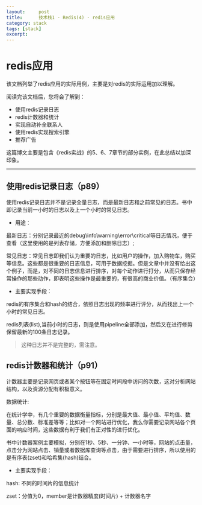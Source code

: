 ```yaml
---
layout:     post
title:      技术栈1 - Redis(4) - redis应用
category: stack
tags: [stack]
excerpt: 
---
```


redis应用
=========

该文档列举了redis应用的实际用例，主要是对redis的实际运用加以理解。

阅读完该文档后，您将会了解到：

* 使用redis记录日志
* redis计数器和统计
* 实现自动补全联系人
* 使用redis实现搜索引擎
* 推荐广告

这篇博文主要是包含《redis实战》的5、6、7章节的部分实例，在此总结以加深印象。

--------------------------------------------------------------------------------

使用redis记录日志（p89）
------------------

使用redis记录日志并不是记录全量日志，而是最新日志和之前常见的日志。书中即记录当前一小时的日志以及上一个小时的常见日志。

- 用途：

最新日志：分别记录最近的debug\info\warning\error\critical等日志情况，便于查看（这里使用的是列表存储，方便添加和删除日志）;

常见日志：常见日志即我们认为重要的日志，比如用户的操作，加入购物车，购买等信息。这些都是很重要的日志信息，可用于数据挖掘。但是文章中并没有给出这个例子，而是，对不同的日志信息进行排序，对每个动作进行打分，从而只保存经常操作的那些动作，即表明这些操作是最重要的，有很高的商业价值。（有序集合）

- 主要实现手段：

redis的有序集合和hash的结合，依照日志出现的频率进行评分，从而找出上一个小时的常见日志。

redis列表(list),当前小时的日志，则是使用pipeline全部添加，然后又在进行修剪保留最新的100条日志记录。

> 这种日志并不是完整的，需注意。

redis计数器和统计（p91）
--------------------

计数器主要是记录网页或者某个按钮等在固定时间段中访问的次数，这对分析网站结构，以及资源分配有积极意义。

数据统计:

在统计学中，有几个重要的数据衡量指标，分别是最大值、最小值、平均值、数量、总分数、标准差等等；比如对一个网站进行优化，我么你需要记录网站各个页面的响应时间，这些数据有利于我们有正对性的进行优化。

书中计数器案例主要模拟，分别在1秒、5秒、一分钟、一小时等，网站的点击量，点击分为网站点击、销量或者数据库查询等点击，由于需要进行排序，所以使用的是有序表(zset)和哈希集(hash)结合。

- 主要实现手段：

hash: 不同的时间片的信息统计

zset：分值为0，member是计数器精度(时间片) + 计数器名字


